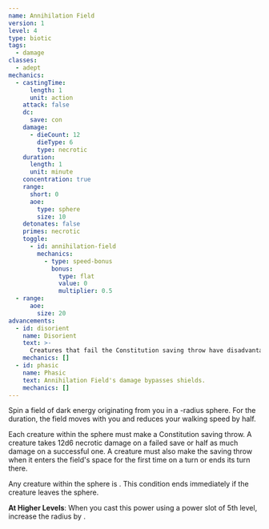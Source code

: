```yaml
---
name: Annihilation Field
version: 1
level: 4
type: biotic
tags:
  - damage
classes:
  - adept
mechanics:
  - castingTime:
      length: 1
      unit: action
    attack: false
    dc:
      save: con
    damage:
      - dieCount: 12
        dieType: 6
        type: necrotic
    duration:
      length: 1
      unit: minute
    concentration: true
    range:
      short: 0
      aoe:
        type: sphere
        size: 10
    detonates: false
    primes: necrotic
    toggle:
      - id: annihilation-field
        mechanics:
          - type: speed-bonus
            bonus:
              type: flat
              value: 0
              multiplier: 0.5
  - range:
      aoe:
        size: 20
advancements:
  - id: disorient
    name: Disorient
    text: >-
      Creatures that fail the Constitution saving throw have disadvantage on their next attack roll.
    mechanics: []
  - id: phasic
    name: Phasic
    text: Annihilation Field's damage bypasses shields.
    mechanics: []
---
```

Spin a field of dark energy originating from you in a <me-distance length="10" adj />-radius sphere.
For the duration, the field moves with you and reduces your walking speed by half.

Each creature within the sphere must make a Constitution saving throw. A creature takes 12d6 necrotic damage on a failed
save or half as much damage on a successful one. A creature must also make the saving throw when it enters the field's
space for the first time on a turn or ends its turn there.

Any creature within the sphere is <me-condition id="primed" sub="necrotic"/>. This condition ends immediately if the
creature leaves the sphere.

__At Higher Levels__: When you cast this power using a power slot of 5th level, increase the radius by <me-distance length="10" />.
